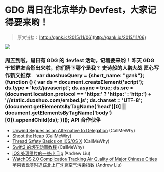 # GDG 周日在北京举办 Devfest，大家记得要来哟！

> 原文链接：[http://gank.io/2015/11/06](http://gank.io/2015/11/06)

![](http://ww4.sinaimg.cn/large/7a8aed7bjw1exr0p4r0h3j20oy15445o.jpg)

### 周五到啦，周日有 GDG 的 devfest 活动，记着要来哟！                                                                        昨天 GDG 干货群友合影出来啦，你们猜下哪个是我？                                                                                            史诗般的人鹅大战                                                                                    匠心写作新文推荐：                                                                                var duoshuoQuery = {short_name: "gank"};    (function () {        var ds = document.createElement('script');        ds.type = 'text/javascript';        ds.async = true;        ds.src = (document.location.protocol == 'https:' ? 'https:' : 'http:') + '//static.duoshuo.com/embed.js';        ds.charset = 'UTF-8';        (document.getElementsByTagName('head')[0]        || document.getElementsByTagName('body')[0]).appendChild(ds);    })();                                API                            合作伙伴                                    

* [Unwind Segues as an Alternative to Delegation](http://useyourloaf.com/blog/unwind) (CallMeWhy)
* [Shoot the Heap](http://www.russbishop.net/shoot) (CallMeWhy)
* [Thread Safety Basics on iOS/OS X](http://blog.parse.com/learn/thread) (CallMeWhy)
* [Swift2 的烟花动画教程](http://ios-animations-by-emails.com/posts/2015) (CallMeWhy)
* [iOS 处理图片的一些小 Tip](http://blog.ibireme.com/) (Andrew Liu)
* [WatchOS 2.0 Complication Tracking Air Quality of Major Chinese Cities 苹果表盘实时追踪北上广沈蓉空气污染指数](https://github.com/diwu/BeijingAirWatch) (Andrew Liu)

